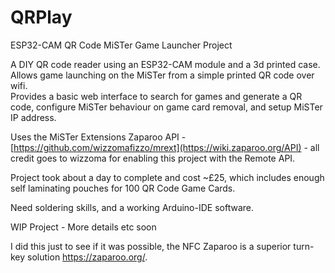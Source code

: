 # QRPlay
ESP32-CAM QR Code MiSTer Game Launcher Project  

A DIY QR code reader using an ESP32-CAM module and a 3d printed case.  
Allows game launching on the MiSTer from a simple printed QR code over wifi.  
Provides a basic web interface to search for games and generate a QR code, configure MiSTer behaviour on game card removal, and setup MiSTer IP address.  

Uses the MiSTer Extensions Zaparoo API - [https://github.com/wizzomafizzo/mrext](https://wiki.zaparoo.org/API)  - all credit goes to wizzoma for enabling this project with the Remote API.  

Project took about a day to complete and cost ~£25, which includes enough self laminating pouches for 100 QR Code Game Cards.  

Need soldering skills, and a working Arduino-IDE software.  

WIP Project - More details etc soon  

I did this just to see if it was possible, the NFC Zaparoo is a superior turn-key solution https://zaparoo.org/.
